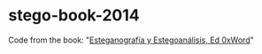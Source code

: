 # stego-book-2014
Code from the book: "[Esteganografía y Estegoanálisis, Ed 0xWord](http://0xword.com/es/libros/64-esteganografia-y-estegoanalisis.html)"
